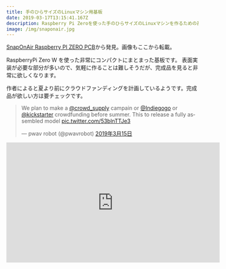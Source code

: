 ```yaml
---
title: 手のひらサイズのLinuxマシン用基板
date: 2019-03-17T13:15:41.167Z
description: Raspberry Pi Zeroを使った手のひらサイズのLinuxマシンを作るための基板を紹介します。
image: /img/snaponair.jpg
---
```

[SnapOnAir Raspberry PI ZERO PCB](https://www.tindie.com/products/electronictrik/snaponair-raspberry-pi-zero-pcb/)から発見。画像もここから転載。

RaspberryPi Zero W を使った非常にコンパクトにまとまった基板です。
表面実装が必要な部分が多いので、気軽に作ることは難しそうだが、完成品を見ると非常に欲しくなります。

作者によると夏より前にクラウドファンディングを計画しているようです。完成品が欲しい方は要チェックです。

<blockquote class="twitter-tweet" data-lang="ja"><p lang="en" dir="ltr">We plan to make a <a href="https://twitter.com/crowd_supply?ref_src=twsrc%5Etfw">@crowd_supply</a>  campain or <a href="https://twitter.com/Indiegogo?ref_src=twsrc%5Etfw">@Indiegogo</a> or <a href="https://twitter.com/kickstarter?ref_src=twsrc%5Etfw">@kickstarter</a> crowdfunding before summer. This to release a fully assembled model <a href="https://t.co/53blnTTJe3">pic.twitter.com/53blnTTJe3</a></p>&mdash; pwav robot (@pwavrobot) <a href="https://twitter.com/pwavrobot/status/1106511249855139840?ref_src=twsrc%5Etfw">2019年3月15日</a></blockquote>
<script async src="https://platform.twitter.com/widgets.js" charset="utf-8"></script>

<iframe width="560" height="315" src="https://www.youtube.com/embed/rN4tRiI-K5M" frameborder="0" allow="accelerometer; autoplay; encrypted-media; gyroscope; picture-in-picture" allowfullscreen></iframe>

